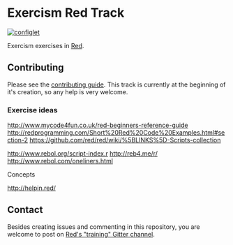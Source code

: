 # Exercism Red Track

[![configlet](https://github.com/exercism/red/workflows/configlet/badge.svg)](https://github.com/exercism/red/actions?query=workflow%3Aconfiglet)

Exercism exercises in [Red](https://www.red-lang.org/).

## Contributing

Please see the [contributing guide](https://github.com/exercism/legacy-docs/tree/master/contributing-to-language-tracks). This track is currently at the beginning of it's creation, so any help is very welcome.

### Exercise ideas

http://www.mycode4fun.co.uk/red-beginners-reference-guide
http://redprogramming.com/Short%20Red%20Code%20Examples.html#section-2
https://github.com/red/red/wiki/%5BLINKS%5D-Scripts-collection

http://www.rebol.org/script-index.r
http://reb4.me/r/
http://www.rebol.com/oneliners.html

Concepts

http://helpin.red/

## Contact

Besides creating issues and commenting in this repository, you are welcome to post on [Red's "training" Gitter channel](https://gitter.im/red/training).
